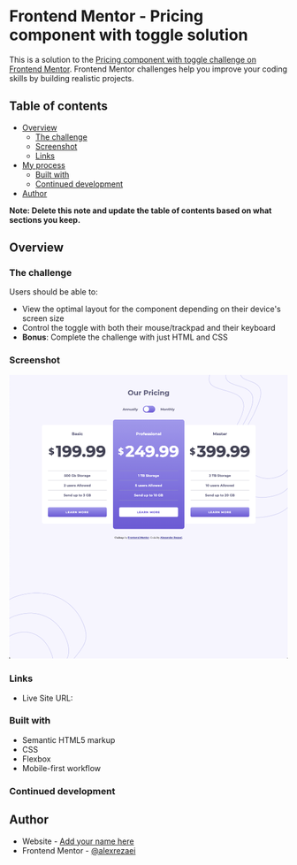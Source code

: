 # Frontend Mentor - Pricing component with toggle solution

This is a solution to the [Pricing component with toggle challenge on Frontend Mentor](https://www.frontendmentor.io/challenges/pricing-component-with-toggle-8vPwRMIC). Frontend Mentor challenges help you improve your coding skills by building realistic projects.

## Table of contents

- [Overview](#overview)
  - [The challenge](#The-challenge)
  - [Screenshot](#screenshot)
  - [Links](#links)
- [My process](#my-process)
  - [Built with](#built-with)
  - [Continued development](#continued-development)
- [Author](#author)

**Note: Delete this note and update the table of contents based on what sections you keep.**

## Overview

### The challenge

Users should be able to:

- View the optimal layout for the component depending on their device's screen size
- Control the toggle with both their mouse/trackpad and their keyboard
- **Bonus**: Complete the challenge with just HTML and CSS

### Screenshot

![](/images/pricing-component-screen.png)

### Links

- Live Site URL: [](https://pricing-component-with-toggle-henna.vercel.app/)

### Built with

- Semantic HTML5 markup
- CSS
- Flexbox
- Mobile-first workflow

### Continued development

## Author

- Website - [Add your name here](https://www.your-site.com)
- Frontend Mentor - [@alexrezaei](https://www.frontendmentor.io/profile/alexrezaei)
